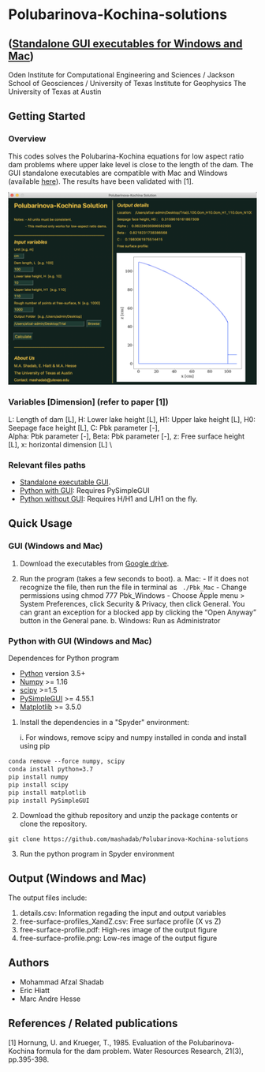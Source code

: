 # Polubarinova-Kochina-solutions
## ([Standalone GUI executables for Windows and Mac](https://drive.google.com/drive/u/0/folders/184aby8uWy1ZTMGidqhQwq9rfznjocVY1))
Oden Institute for Computational Engineering and Sciences / Jackson School of Geosciences / University of Texas Institute for Geophysics
The University of Texas at Austin


## Getting Started

### Overview

This codes solves the Polubarina-Kochina equations for low aspect ratio dam problems where upper lake level is close to the length of the dam. The GUI standalone executables are compatible with Mac and Windows (available [here](https://drive.google.com/drive/u/0/folders/184aby8uWy1ZTMGidqhQwq9rfznjocVY1)). The results have been validated with [1].

![cover](/cover/cover.png?raw=true)

### Variables [Dimension] (refer to paper [1])

L: Length of dam [L],   H: Lower lake height [L],   H1: Upper lake height [L],   H0: Seepage face height [L],   C: Pbk parameter [-], \
Alpha: Pbk parameter [-],   Beta:  Pbk parameter [-],   z: Free surface height [L],   x: horizontal dimension [L] \

### Relevant files paths

- [Standalone executable GUI](https://drive.google.com/drive/u/0/folders/184aby8uWy1ZTMGidqhQwq9rfznjocVY1).
- [Python with GUI](https://github.com/mashadab/Polubarinova-Kochina-solutions/blob/main/GUI/Pbk_GUI.py): Requires PySimpleGUI 
- [Python without GUI](https://github.com/mashadab/Polubarinova-Kochina-solutions/blob/main/Pbk.py): Requires H/H1 and L/H1 on the fly. 

## Quick Usage
### GUI (Windows and Mac)

1. Download the executables from [Google drive](https://drive.google.com/drive/u/0/folders/184aby8uWy1ZTMGidqhQwq9rfznjocVY1).

2. Run the program (takes a few seconds to boot). 
    a. Mac: - If it does not recognize the file, then run the file in terminal as ``` ./Pbk_Mac```
            - Change permissions using chmod 777 Pbk_Windows
            - Choose Apple menu > System Preferences, click Security & Privacy, then click General. You can grant an exception for a blocked app by clicking the “Open Anyway” button in the General pane.
    b. Windows: Run as Administrator

### Python with GUI (Windows and Mac)
Dependences for Python program
- [Python](https://www.python.org/) version 3.5+
- [Numpy](http://www.numpy.org/) >= 1.16
- [scipy](https://www.scipy.org/) >=1.5
- [PySimpleGUI](https://pypi.org/project/PySimpleGUI/) >= 4.55.1
- [Matplotlib](https://matplotlib.org/) >= 3.5.0


1. Install the dependencies in a "Spyder" environment:

    i. For windows, remove scipy and numpy installed in conda and install using pip 
```
conda remove --force numpy, scipy
conda install python=3.7
pip install numpy
pip install scipy
pip install matplotlib
pip install PySimpleGUI
```

2. Download the github repository and unzip the package contents or clone the repository.
```
git clone https://github.com/mashadab/Polubarinova-Kochina-solutions
```

3. Run the python program in Spyder environment


## Output (Windows and Mac)
The output files include:

1. details.csv: Information regading the input and output variables
2. free-surface-profiles_XandZ.csv: Free surface profile (X vs Z)
3. free-surface-profile.pdf: High-res image of the output figure
4. free-surface-profile.png: Low-res image of the output figure

## Authors
- Mohammad Afzal Shadab
- Eric Hiatt
- Marc Andre Hesse

<!--- Cite the code: [![DOI](https://zenodo.org/badge/373661080.svg)](https://zenodo.org/badge/latestdoi/373661080) -->


## References / Related publications
[1] Hornung, U. and Krueger, T., 1985. Evaluation of the Polubarinova‐Kochina formula for the dam problem. Water Resources Research, 21(3), pp.395-398.
